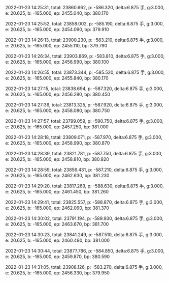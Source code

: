 2022-01-23 14:25:31, total: 23860.662, p: -586.320, delta:6.875 手, g:3.000, e: 20.625, b: -165.000, ep: 2455.040, bp: 380.170

2022-01-23 14:25:52, total: 23858.002, p: -585.190, delta:6.875 手, g:3.000, e: 20.625, b: -165.000, ep: 2454.090, bp: 379.910

2022-01-23 14:26:13, total: 23900.230, p: -583.210, delta:6.875 手, g:3.000, e: 20.625, b: -165.000, ep: 2455.110, bp: 379.790

2022-01-23 14:26:34, total: 23903.869, p: -583.810, delta:6.875 手, g:3.000, e: 20.625, b: -165.000, ep: 2456.990, bp: 380.100

2022-01-23 14:26:55, total: 23873.344, p: -585.520, delta:6.875 手, g:3.000, e: 20.625, b: -165.000, ep: 2455.840, bp: 380.170

2022-01-23 14:27:15, total: 23838.694, p: -587.320, delta:6.875 手, g:3.000, e: 20.625, b: -165.000, ep: 2456.280, bp: 380.450

2022-01-23 14:27:36, total: 23813.325, p: -587.920, delta:6.875 手, g:3.000, e: 20.625, b: -165.000, ep: 2458.080, bp: 380.750

2022-01-23 14:27:57, total: 23799.059, p: -590.750, delta:6.875 手, g:3.000, e: 20.625, b: -165.000, ep: 2457.250, bp: 381.000

2022-01-23 14:28:18, total: 23809.071, p: -587.970, delta:6.875 手, g:3.000, e: 20.625, b: -165.000, ep: 2458.990, bp: 380.870

2022-01-23 14:28:39, total: 23821.781, p: -587.750, delta:6.875 手, g:3.000, e: 20.625, b: -165.000, ep: 2458.810, bp: 380.820

2022-01-23 14:28:59, total: 23856.431, p: -587.210, delta:6.875 手, g:3.000, e: 20.625, b: -165.000, ep: 2462.630, bp: 381.230

2022-01-23 14:29:20, total: 23817.269, p: -588.630, delta:6.875 手, g:3.000, e: 20.625, b: -165.000, ep: 2461.450, bp: 381.260

2022-01-23 14:29:41, total: 23825.557, p: -588.870, delta:6.875 手, g:3.000, e: 20.625, b: -165.000, ep: 2462.090, bp: 381.370

2022-01-23 14:30:02, total: 23791.194, p: -589.930, delta:6.875 手, g:3.000, e: 20.625, b: -165.000, ep: 2463.670, bp: 381.700

2022-01-23 14:30:23, total: 23841.249, p: -587.510, delta:6.875 手, g:3.000, e: 20.625, b: -165.000, ep: 2460.490, bp: 381.000

2022-01-23 14:30:44, total: 23877.786, p: -584.850, delta:6.875 手, g:3.000, e: 20.625, b: -165.000, ep: 2459.870, bp: 380.590

2022-01-23 14:31:05, total: 23908.126, p: -583.270, delta:6.875 手, g:3.000, e: 20.625, b: -165.000, ep: 2456.330, bp: 379.950